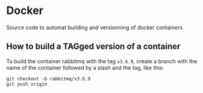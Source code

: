 # Docker

Source code to automat building and versionning of docker containers



## How to build a TAGged version of a container

To build the container rabbitmq with the tag `v3.6.9`, create a branch with the name of the container followed by a slash and the tag, like this:

```
git checkout -b rabbitmq/v3.6.9
git push origin
```

